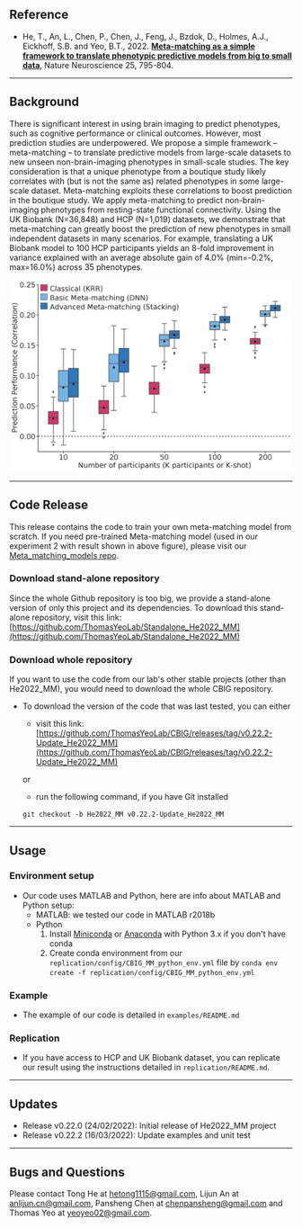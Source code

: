 ## Reference

+ He, T., An, L., Chen, P., Chen, J., Feng, J., Bzdok, D., Holmes, A.J., Eickhoff, S.B. and Yeo, B.T., 2022. [**Meta-matching as a simple framework to translate phenotypic predictive models from big to small data**](https://doi.org/10.1038/s41593-022-01059-9), Nature Neuroscience 25, 795-804.

----
## Background

There is significant interest in using brain imaging to predict phenotypes, such as cognitive performance or clinical outcomes. However, most prediction studies are underpowered. We propose a simple framework – meta-matching – to translate predictive models from large-scale datasets to new unseen non-brain-imaging phenotypes in small-scale studies. The key consideration is that a unique phenotype from a boutique study likely correlates with (but is not the same as) related phenotypes in some large-scale dataset. Meta-matching exploits these correlations to boost prediction in the boutique study. We apply meta-matching to predict non-brain-imaging phenotypes from resting-state functional connectivity. Using the UK Biobank (N=36,848) and HCP (N=1,019) datasets, we demonstrate that meta-matching can greatly boost the prediction of new phenotypes in small independent datasets in many scenarios. For example, translating a UK Biobank model to 100 HCP participants yields an 8-fold improvement in variance explained with an average absolute gain of 4.0% (min=-0.2%, max=16.0%) across 35 phenotypes.

![main_figures_from_paper](readme_figures/MM_correlation_performance.png)

----
## Code Release
This release contains the code to train your own meta-matching model from scratch. If you need pre-trained Meta-matching model (used in our experiment 2 with result shown in above figure), please visit our [Meta_matching_models repo](https://github.com/ThomasYeoLab/Meta_matching_models).

### Download stand-alone repository
Since the whole Github repository is too big, we provide a stand-alone version of only this project and its dependencies. To download this stand-alone repository, visit this link: [https://github.com/ThomasYeoLab/Standalone_He2022_MM](https://github.com/ThomasYeoLab/Standalone_He2022_MM)

### Download whole repository
If you want to use the code from our lab's other stable projects (other than He2022_MM), you would need to download the whole CBIG repository.

- To download the version of the code that was last tested, you can either

    - visit this link:
    [https://github.com/ThomasYeoLab/CBIG/releases/tag/v0.22.2-Update_He2022_MM](https://github.com/ThomasYeoLab/CBIG/releases/tag/v0.22.2-Update_He2022_MM)

    or

    - run the following command, if you have Git installed
 
    ```
    git checkout -b He2022_MM v0.22.2-Update_He2022_MM
    ```
----

## Usage
### Environment setup
- Our code uses MATLAB and Python, here are info about MATLAB and Python setup:
    - MATLAB: we tested our code in MATLAB r2018b
    - Python
        1. Install [Miniconda](https://docs.conda.io/en/latest/miniconda.html) or [Anaconda](https://www.anaconda.com/distribution/#download-section) with Python 3.x if you don't have conda
        2. Create conda environment from our `replication/config/CBIG_MM_python_env.yml` file by `conda env create -f replication/config/CBIG_MM_python_env.yml`

### Example
- The example of our code is detailed in `examples/README.md`

### Replication
- If you have access to HCP and UK Biobank dataset, you can replicate our result using the instructions detailed in `replication/README.md`.

----

## Updates
- Release v0.22.0 (24/02/2022): Initial release of He2022_MM project
- Release v0.22.2 (16/03/2022): Update examples and unit test


----

## Bugs and Questions

Please contact Tong He at hetong1115@gmail.com, Lijun An at anlijun.cn@gmail.com, Pansheng Chen at chenpansheng@gmail.com and Thomas Yeo at yeoyeo02@gmail.com.

